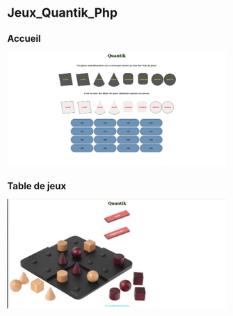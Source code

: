 # Jeux_Quantik_Php
## Accueil
![vue1](ClassAffichage/Image1.png)
## Table de jeux
![vue1](ClassAffichage/Image2.png)